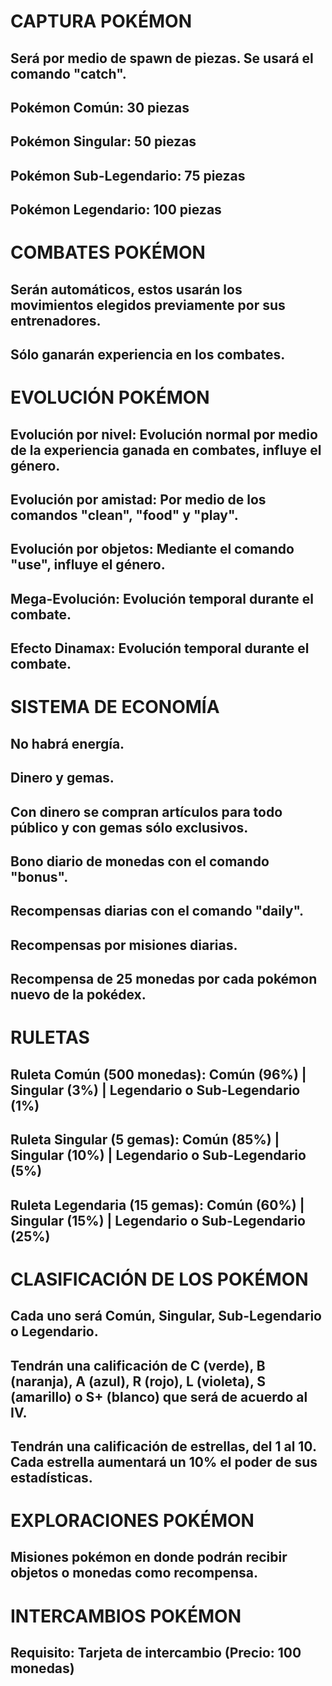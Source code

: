 # CAPTURA POKÉMON

## Será por medio de spawn de piezas. Se usará el comando "catch".
## Pokémon Común: 30 piezas
## Pokémon Singular: 50 piezas
## Pokémon Sub-Legendario: 75 piezas
## Pokémon Legendario: 100 piezas

# COMBATES POKÉMON

## Serán automáticos, estos usarán los movimientos elegidos previamente por sus entrenadores.
## Sólo ganarán experiencia en los combates.

# EVOLUCIÓN POKÉMON

## Evolución por nivel: Evolución normal por medio de la experiencia ganada en combates, influye el género.
## Evolución por amistad: Por medio de los comandos "clean", "food" y "play".
## Evolución por objetos: Mediante el comando "use", influye el género.
## Mega-Evolución: Evolución temporal durante el combate.
## Efecto Dinamax: Evolución temporal durante el combate.

# SISTEMA DE ECONOMÍA

## No habrá energía.
## Dinero y gemas.
## Con dinero se compran artículos para todo público y con gemas sólo exclusivos.
## Bono diario de monedas con el comando "bonus".
## Recompensas diarias con el comando "daily".
## Recompensas por misiones diarias.
## Recompensa de 25 monedas por cada pokémon nuevo de la pokédex.

# RULETAS

## Ruleta Común (500 monedas): Común (96%) | Singular (3%) | Legendario o Sub-Legendario (1%)
## Ruleta Singular (5 gemas): Común (85%) | Singular (10%) | Legendario o Sub-Legendario (5%)
## Ruleta Legendaria (15 gemas): Común (60%) | Singular (15%) | Legendario o Sub-Legendario (25%)

# CLASIFICACIÓN DE LOS POKÉMON

## Cada uno será Común, Singular, Sub-Legendario o Legendario.
## Tendrán una calificación de C (verde), B (naranja), A (azul), R (rojo), L (violeta), S (amarillo) o S+ (blanco) que será de acuerdo al IV.
## Tendrán una calificación de estrellas, del 1 al 10. Cada estrella aumentará un 10% el poder de sus estadísticas.

# EXPLORACIONES POKÉMON

## Misiones pokémon en donde podrán recibir objetos o monedas como recompensa.

# INTERCAMBIOS POKÉMON

## Requisito: Tarjeta de intercambio (Precio: 100 monedas)